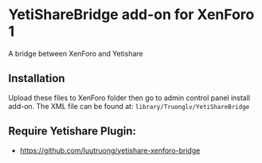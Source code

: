 # YetiShareBridge add-on for XenForo 1

A bridge between XenForo and Yetishare

## Installation

Upload these files to XenForo folder then go to admin control panel install add-on.
The XML file can be found at: `library/Truonglv/YetiShareBridge`

## Require Yetishare Plugin:

- https://github.com/luutruong/yetishare-xenforo-bridge
